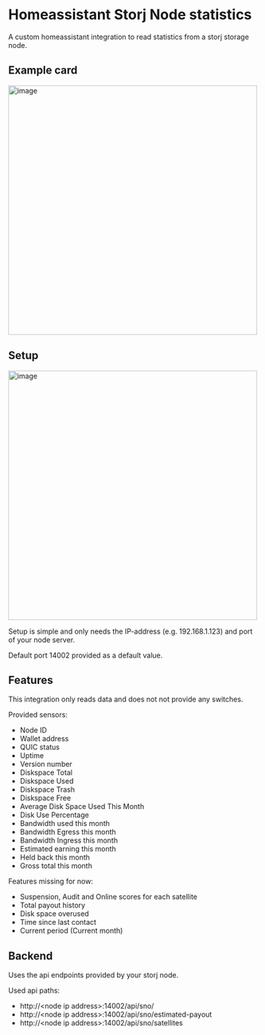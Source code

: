 # Homeassistant Storj Node statistics

A custom homeassistant integration to read statistics from a storj storage node.

## Example card

<img width="500" alt="image" src="https://github.com/user-attachments/assets/6dc164d4-f0e7-4114-806a-df93d9748a3e" />

## Setup

<img width="500" alt="image" src="https://github.com/user-attachments/assets/6cd58485-69c1-4af4-88c3-0f2d9367a1ac" />

Setup is simple and only needs the IP-address (e.g. 192.168.1.123) and port of your node server.

Default port 14002 provided as a default value.

## Features

This integration only reads data and does not not provide any switches.

Provided sensors:

- Node ID
- Wallet address
- QUIC status
- Uptime
- Version number
- Diskspace Total
- Diskspace Used
- Diskspace Trash
- Diskspace Free
- Average Disk Space Used This Month
- Disk Use Percentage
- Bandwidth used this month
- Bandwidth Egress this month
- Bandwidth Ingress this month
- Estimated earning this month
- Held back this month
- Gross total this month

Features missing for now:

- Suspension, Audit and Online scores for each satellite
- Total payout history
- Disk space overused
- Time since last contact
- Current period (Current month)

## Backend

Uses the api endpoints provided by your storj node. 

Used api paths:
- http://\<node ip address>:14002/api/sno/
- http://\<node ip address>:14002/api/sno/estimated-payout
- http://\<node ip address>:14002/api/sno/satellites  

